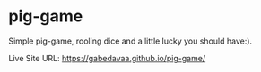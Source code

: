 # pig-game

Simple pig-game, rooling dice and a little lucky you should have:).

Live Site URL: https://gabedavaa.github.io/pig-game/
